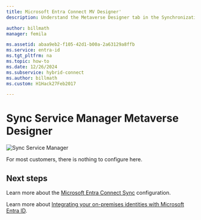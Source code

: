 ```yaml
---
title: Microsoft Entra Connect MV Designer'
description: Understand the Metaverse Designer tab in the Synchronization Service Manager for Microsoft Entra Connect.

author: billmath
manager: femila

ms.assetid: abaa9eb2-f105-42d1-b00a-2a63129a8ffb
ms.service: entra-id
ms.tgt_pltfrm: na
ms.topic: how-to
ms.date: 12/26/2024
ms.subservice: hybrid-connect
ms.author: billmath
ms.custom: H1Hack27Feb2017

---
```

# Sync Service Manager Metaverse Designer

![Sync Service Manager](./media/how-to-connect-sync-service-manager-ui-mvdesigner/mvdesigner.png)

For most customers, there is nothing to configure here.

## Next steps
Learn more about the [Microsoft Entra Connect Sync](how-to-connect-sync-whatis.md) configuration.

Learn more about [Integrating your on-premises identities with Microsoft Entra ID](../whatis-hybrid-identity.md).
